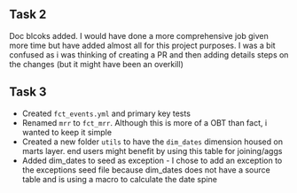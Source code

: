## Task 2
Doc blcoks added. I would have done a more comprehensive job given more time but have added almost all for this project purposes.
I was a bit confused as i was thinking of creating a PR and then adding details steps on the changes (but it might have been an overkill)

## Task 3
- Created `fct_events.yml` and primary key tests 
- Renamed `mrr` to `fct_mrr`. Although this is more of a OBT than fact, i wanted to keep it simple
-  Created a new folder `utils` to have the `dim_dates` dimension housed on marts layer. end users might benefit by using this table for joining/aggs 
- Added dim_dates to seed as exception - I chose to add an exception to the exceptions seed file because dim_dates does not have a source table and is using a macro to calculate the date spine